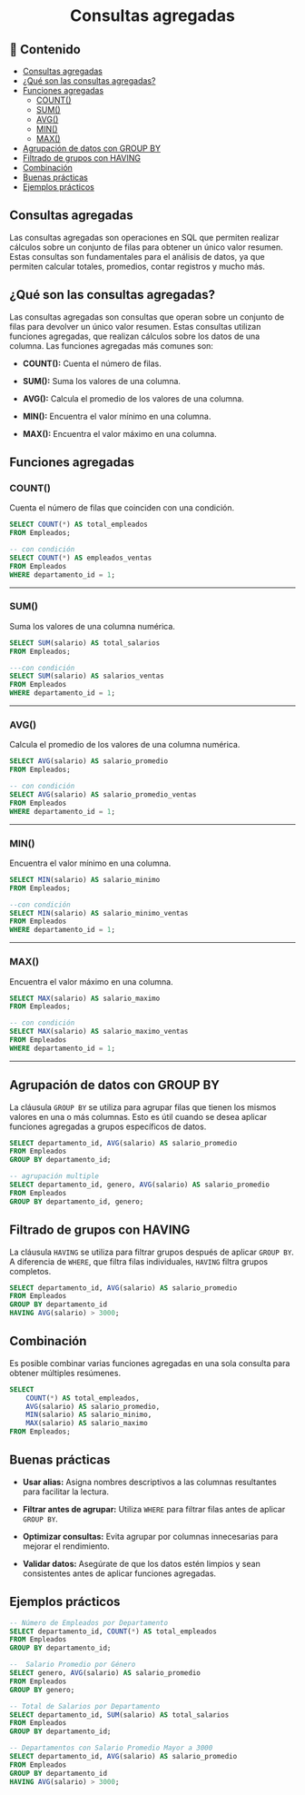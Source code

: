 <h1 align="center">Consultas agregadas</h1>

<h2>📑 Contenido</h2>

- [Consultas agregadas](#consultas-agregadas)
- [¿Qué son las consultas agregadas?](#qué-son-las-consultas-agregadas)
- [Funciones agregadas](#funciones-agregadas)
  - [COUNT()](#count)
  - [SUM()](#sum)
  - [AVG()](#avg)
  - [MIN()](#min)
  - [MAX()](#max)
- [Agrupación de datos con GROUP BY](#agrupación-de-datos-con-group-by)
- [Filtrado de grupos con HAVING](#filtrado-de-grupos-con-having)
- [Combinación](#combinación)
- [Buenas prácticas](#buenas-prácticas)
- [Ejemplos prácticos](#ejemplos-prácticos)

## Consultas agregadas

Las consultas agregadas son operaciones en SQL que permiten realizar cálculos sobre un conjunto de filas para obtener un único valor resumen. Estas consultas son fundamentales para el análisis de datos, ya que permiten calcular totales, promedios, contar registros y mucho más.

## ¿Qué son las consultas agregadas?

Las consultas agregadas son consultas que operan sobre un conjunto de filas para devolver un único valor resumen. Estas consultas utilizan funciones agregadas, que realizan cálculos sobre los datos de una columna. Las funciones agregadas más comunes son:

- **COUNT():** Cuenta el número de filas.

- **SUM():** Suma los valores de una columna.

- **AVG():** Calcula el promedio de los valores de una columna.

- **MIN():** Encuentra el valor mínimo en una columna.

- **MAX():** Encuentra el valor máximo en una columna.

## Funciones agregadas

### COUNT()

Cuenta el número de filas que coinciden con una condición.

```sql
SELECT COUNT(*) AS total_empleados
FROM Empleados;

-- con condición
SELECT COUNT(*) AS empleados_ventas
FROM Empleados
WHERE departamento_id = 1;
```

---

### SUM()

Suma los valores de una columna numérica.

```sql
SELECT SUM(salario) AS total_salarios
FROM Empleados;

---con condición
SELECT SUM(salario) AS salarios_ventas
FROM Empleados
WHERE departamento_id = 1;
```

---

### AVG()

Calcula el promedio de los valores de una columna numérica.

```sql
SELECT AVG(salario) AS salario_promedio
FROM Empleados;

-- con condición
SELECT AVG(salario) AS salario_promedio_ventas
FROM Empleados
WHERE departamento_id = 1;
```

---

### MIN()

Encuentra el valor mínimo en una columna.

```sql
SELECT MIN(salario) AS salario_minimo
FROM Empleados;

--con condición
SELECT MIN(salario) AS salario_minimo_ventas
FROM Empleados
WHERE departamento_id = 1;
```

---

### MAX()

Encuentra el valor máximo en una columna.

```sql
SELECT MAX(salario) AS salario_maximo
FROM Empleados;

-- con condición
SELECT MAX(salario) AS salario_maximo_ventas
FROM Empleados
WHERE departamento_id = 1;
```

---

## Agrupación de datos con GROUP BY

La cláusula `GROUP BY` se utiliza para agrupar filas que tienen los mismos valores en una o más columnas. Esto es útil cuando se desea aplicar funciones agregadas a grupos específicos de datos.

```sql
SELECT departamento_id, AVG(salario) AS salario_promedio
FROM Empleados
GROUP BY departamento_id;

-- agrupación multiple
SELECT departamento_id, genero, AVG(salario) AS salario_promedio
FROM Empleados
GROUP BY departamento_id, genero;
```

## Filtrado de grupos con HAVING

La cláusula `HAVING` se utiliza para filtrar grupos después de aplicar `GROUP BY`. A diferencia de `WHERE`, que filtra filas individuales, `HAVING` filtra grupos completos.

```sql
SELECT departamento_id, AVG(salario) AS salario_promedio
FROM Empleados
GROUP BY departamento_id
HAVING AVG(salario) > 3000;
```

## Combinación

Es posible combinar varias funciones agregadas en una sola consulta para obtener múltiples resúmenes.

```sql
SELECT
    COUNT(*) AS total_empleados,
    AVG(salario) AS salario_promedio,
    MIN(salario) AS salario_minimo,
    MAX(salario) AS salario_maximo
FROM Empleados;
```

## Buenas prácticas

- **Usar alias:** Asigna nombres descriptivos a las columnas resultantes para facilitar la lectura.

- **Filtrar antes de agrupar:** Utiliza `WHERE` para filtrar filas antes de aplicar `GROUP BY`.

- **Optimizar consultas:** Evita agrupar por columnas innecesarias para mejorar el rendimiento.

- **Validar datos:** Asegúrate de que los datos estén limpios y sean consistentes antes de aplicar funciones agregadas.

## Ejemplos prácticos

```sql
-- Número de Empleados por Departamento
SELECT departamento_id, COUNT(*) AS total_empleados
FROM Empleados
GROUP BY departamento_id;

--  Salario Promedio por Género
SELECT genero, AVG(salario) AS salario_promedio
FROM Empleados
GROUP BY genero;

-- Total de Salarios por Departamento
SELECT departamento_id, SUM(salario) AS total_salarios
FROM Empleados
GROUP BY departamento_id;

-- Departamentos con Salario Promedio Mayor a 3000
SELECT departamento_id, AVG(salario) AS salario_promedio
FROM Empleados
GROUP BY departamento_id
HAVING AVG(salario) > 3000;
```
